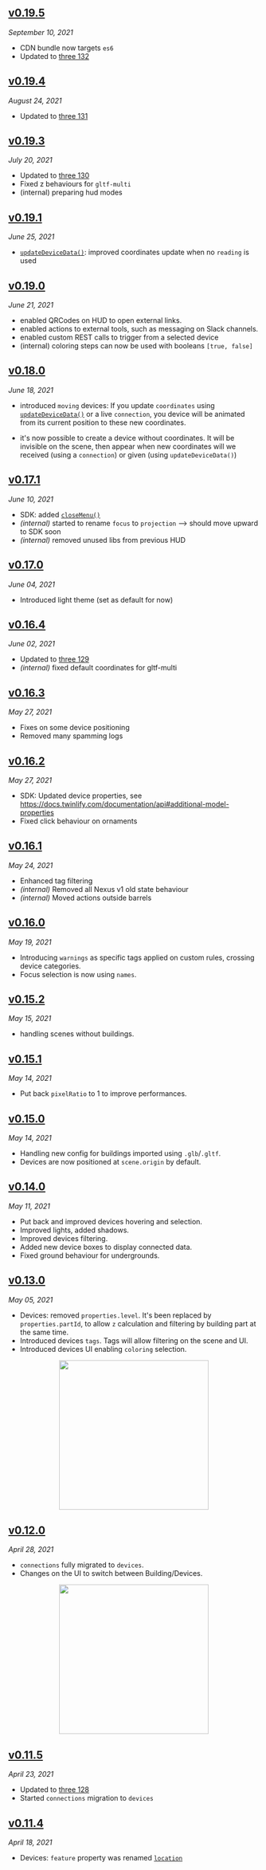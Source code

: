 <!-- ## [WIP](#wip) -->

## [v0.19.5](#v0195)

_September 10, 2021_

- CDN bundle now targets `es6`
- Updated to [three 132](https://github.com/mrdoob/three.js/releases/tag/r132)

## [v0.19.4](#v0194)

_August 24, 2021_

- Updated to [three 131](https://github.com/mrdoob/three.js/releases/tag/r131)

## [v0.19.3](#v0193)

_July 20, 2021_

- Updated to [three 130](https://github.com/mrdoob/three.js/releases/tag/r130)
- Fixed z behaviours for `gltf-multi`
- (internal) preparing hud modes

## [v0.19.1](#v0191)

_June 25, 2021_

- [`updateDeviceData()`](https://docs.twinlify.com/documentation/api#updatedevicedata): improved coordinates update when no `reading` is used

## [v0.19.0](#v0190)

_June 21, 2021_

- enabled QRCodes on HUD to open external links.
- enabled actions to external tools, such as messaging on Slack channels.
- enabled custom REST calls to trigger from a selected device
- (internal) coloring steps can now be used with booleans `[true, false]`

## [v0.18.0](#v0180)

_June 18, 2021_

- introduced `moving` devices: If you update `coordinates` using [`updateDeviceData()`](https://docs.twinlify.com/documentation/api#updatedevicedata) or a live `connection`, you device will be animated from its current position to these new coordinates.

- it's now possible to create a device without coordinates. It will be invisible on the scene, then appear when new coordinates will we received (using a `connection`) or given (using `updateDeviceData()`)

## [v0.17.1](#v0171)

_June 10, 2021_

- SDK: added [`closeMenu()`](https://docs.twinlify.com/documentation/api#closemenu)
- _(internal)_ started to rename `focus` to `projection` --> should move upward to SDK soon
- _(internal)_ removed unused libs from previous HUD

## [v0.17.0](#v0170)

_June 04, 2021_

- Introduced light theme (set as default for now)

## [v0.16.4](#v0164)

_June 02, 2021_

- Updated to [three 129](https://github.com/mrdoob/three.js/releases/tag/r129)
- _(internal)_ fixed default coordinates for gltf-multi

## [v0.16.3](#v0163)

_May 27, 2021_

- Fixes on some device positioning
- Removed many spamming logs

## [v0.16.2](#v0162)

_May 27, 2021_

- SDK: Updated device properties, see <https://docs.twinlify.com/documentation/api#additional-model-properties>
- Fixed click behaviour on ornaments

## [v0.16.1](#v0161)

_May 24, 2021_

- Enhanced tag filtering
- _(internal)_ Removed all Nexus v1 old state behaviour
- _(internal)_ Moved actions outside barrels

## [v0.16.0](#v0160)

_May 19, 2021_

- Introducing `warnings` as specific tags applied on custom rules, crossing device categories.
- Focus selection is now using `names`.

## [v0.15.2](#v0152)

_May 15, 2021_

- handling scenes without buildings.

## [v0.15.1](#v0151)

_May 14, 2021_

- Put back `pixelRatio` to 1 to improve performances.

## [v0.15.0](#v0150)

_May 14, 2021_

- Handling new config for buildings imported using `.glb`/`.gltf`.
- Devices are now positioned at `scene.origin` by default.

## [v0.14.0](#v0140)

_May 11, 2021_

- Put back and improved devices hovering and selection.
- Improved lights, added shadows.
- Improved devices filtering.
- Added new device boxes to display connected data.
- Fixed ground behaviour for undergrounds.

## [v0.13.0](#v0130)

_May 05, 2021_

- Devices: removed `properties.level`. It's been replaced by `properties.partId`, to allow `z` calculation and filtering by building part at the same time.
- Introduced devices `tags`. Tags will allow filtering on the scene and UI.
- Introduced devices UI enabling `coloring` selection.

<p align="center"><img width="300px" src="https://user-images.githubusercontent.com/910636/117120028-1a6bc400-ad93-11eb-99f1-b302779286b9.png"></p>

## [v0.12.0](#v0120)

_April 28, 2021_

- `connections` fully migrated to `devices`.
- Changes on the UI to switch between Building/Devices.

<p align="center"><img width="300px" src="https://user-images.githubusercontent.com/910636/116450988-413e6d80-a85c-11eb-9083-3ee47ba1d9d1.png"></p>

## [v0.11.5](#v0115)

_April 23, 2021_

- Updated to [three 128](https://github.com/mrdoob/three.js/releases/tag/r128)
- Started `connections` migration to `devices`

## [v0.11.4](#v0114)

_April 18, 2021_

- Devices: `feature` property was renamed [`location`](/documentation/api#location)
